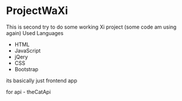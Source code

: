 # ProjectWaXi
This is second try to do some working Xi project (some code am using again)
Used Languages
- HTML
- JavaScript
- jQery
- CSS
- Bootstrap

its basically just frontend app

for api - theCatApi
